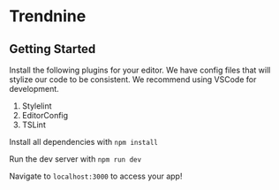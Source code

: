# Trendnine

## Getting Started
Install the following plugins for your editor. We have config files that will stylize our code to be consistent. We recommend using VSCode for development.

1. Stylelint
2. EditorConfig
3. TSLint

Install all dependencies with `npm install`

Run the dev server with `npm run dev`

Navigate to `localhost:3000` to access your app!
